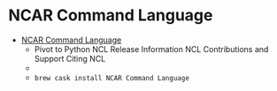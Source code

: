 # NCAR Command Language
- [NCAR Command Language](https://www.ncl.ucar.edu/)
  -  Pivot to Python NCL Release Information NCL Contributions and Support Citing NCL
  - 
  - `brew cask install NCAR Command Language`
